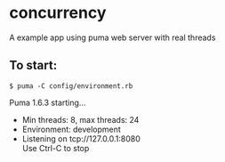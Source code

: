 concurrency
===========

A example app using puma web server with real threads

## To start:
    $ puma -C config/environment.rb
    
 Puma 1.6.3 starting...  
* Min threads: 8, max threads: 24  
* Environment: development  
* Listening on tcp://127.0.0.1:8080  
Use Ctrl-C to stop